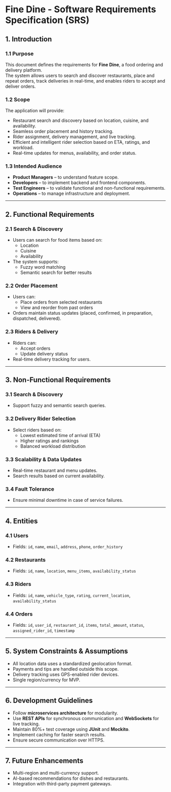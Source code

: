 # Fine Dine - Software Requirements Specification (SRS)

## 1. Introduction

### 1.1 Purpose
This document defines the requirements for **Fine Dine**, a food ordering and delivery platform.  
The system allows users to search and discover restaurants, place and repeat orders, track deliveries in real-time, and enables riders to accept and deliver orders.

### 1.2 Scope
The application will provide:
- Restaurant search and discovery based on location, cuisine, and availability.
- Seamless order placement and history tracking.
- Rider assignment, delivery management, and live tracking.
- Efficient and intelligent rider selection based on ETA, ratings, and workload.
- Real-time updates for menus, availability, and order status.

### 1.3 Intended Audience
- **Product Managers** – to understand feature scope.
- **Developers** – to implement backend and frontend components.
- **Test Engineers** – to validate functional and non-functional requirements.
- **Operations** – to manage infrastructure and deployment.

---

## 2. Functional Requirements

### 2.1 Search & Discovery
- Users can search for food items based on:
  - Location
  - Cuisine
  - Availability
- The system supports:
  - Fuzzy word matching
  - Semantic search for better results

### 2.2 Order Placement
- Users can:
  - Place orders from selected restaurants
  - View and reorder from past orders
- Orders maintain status updates (placed, confirmed, in preparation, dispatched, delivered).

### 2.3 Riders & Delivery
- Riders can:
  - Accept orders
  - Update delivery status
- Real-time delivery tracking for users.

---

## 3. Non-Functional Requirements

### 3.1 Search & Discovery
- Support fuzzy and semantic search queries.

### 3.2 Delivery Rider Selection
- Select riders based on:
  - Lowest estimated time of arrival (ETA)
  - Higher ratings and rankings
  - Balanced workload distribution

### 3.3 Scalability & Data Updates
- Real-time restaurant and menu updates.
- Search results based on current availability.

### 3.4 Fault Tolerance
- Ensure minimal downtime in case of service failures.

---

## 4. Entities

### 4.1 Users
- Fields: `id`, `name`, `email`, `address`, `phone`, `order_history`

### 4.2 Restaurants
- Fields: `id`, `name`, `location`, `menu_items`, `availability_status`

### 4.3 Riders
- Fields: `id`, `name`, `vehicle_type`, `rating`, `current_location`, `availability_status`

### 4.4 Orders
- Fields: `id`, `user_id`, `restaurant_id`, `items`, `total_amount`, `status`, `assigned_rider_id`, `timestamp`

---

## 5. System Constraints & Assumptions
- All location data uses a standardized geolocation format.
- Payments and tips are handled outside this scope.
- Delivery tracking uses GPS-enabled rider devices.
- Single region/currency for MVP.

---

## 6. Development Guidelines
- Follow **microservices architecture** for modularity.
- Use **REST APIs** for synchronous communication and **WebSockets** for live tracking.
- Maintain 80%+ test coverage using **JUnit** and **Mockito**.
- Implement caching for faster search results.
- Ensure secure communication over HTTPS.

---

## 7. Future Enhancements
- Multi-region and multi-currency support.
- AI-based recommendations for dishes and restaurants.
- Integration with third-party payment gateways.
